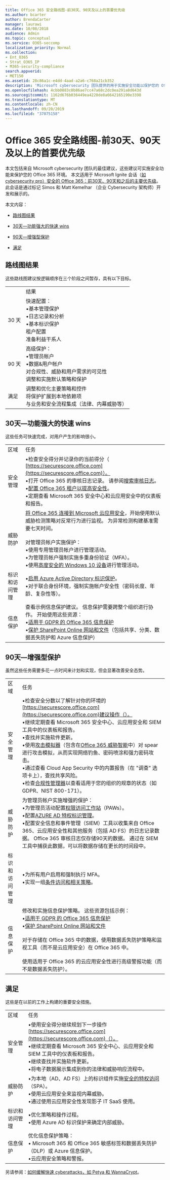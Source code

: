 ```yaml
---
title: Office 365 安全路线图-前30天、90天及以上的首要优先级
ms.author: bcarter
author: BrendaCarter
manager: laurawi
ms.date: 10/08/2018
audience: Admin
ms.topic: conceptual
ms.service: O365-seccomp
localization_priority: Normal
ms.collection:
- Ent_O365
- Strat_O365_IP
- M365-security-compliance
search.appverid:
- MET150
ms.assetid: 28c86a1c-e4dd-4aad-a2a6-c768a21cb352
description: 'Microsoft cybersecurity 团队提供的用于实施安全功能以保护您的 Office 365 环境的主要建议。 '
ms.openlocfilehash: 4cbb0883c0b86ae7cc47a68c2dc0ea291a8d643d
ms.sourcegitcommit: 1162d676b036449ea4220de8a6642165190e3398
ms.translationtype: MT
ms.contentlocale: zh-CN
ms.lasthandoff: 09/20/2019
ms.locfileid: "37075158"
---
```

# <a name="office-365-security-roadmap---top-priorities-for-the-first-30-days-90-days-and-beyond"></a>Office 365 安全路线图-前30天、90天及以上的首要优先级

本文包括来自 Microsoft cybersecurity 团队的最佳建议，这些建议可实施安全功能来保护您的 Office 365 环境。 本文适用于 Microsoft Ignite 会话（[如 cybersecurity pro）安全的 Office 365：前30天、90天和之后的主要优先级](https://www.youtube.com/watch?v=luignzNyR-o)。 此会话是通过标记 Simos 和 Matt Kemelhar （企业 Cybersecurity 架构师）开发和展示的。
  
本文内容：
  
- [路线图结果](security-roadmap.md#Roadmap)
    
- [30天—功能强大的快速 wins](security-roadmap.md#Thirdaydays)
    
- [90天—增强型保护](security-roadmap.md#Ninetydays)
    
- [满足](security-roadmap.md#Beyond)
    
## <a name="roadmap-outcomes"></a>路线图结果
<a name="Roadmap"> </a>

这些路线图建议按逻辑顺序在三个阶段之间暂存，具有以下目标。

|||
|:-----|:-----|
| |结果
|30 天|快速配置：  <br/> •基本管理保护  <br/> •日志记录和分析  <br/> •基本标识保护  <br/> 租户配置  <br/>  准备利益干系人  <br/> |
|90 天|高级保护：  <br/> •管理员帐户  <br/>  •数据&amp;用户帐户  <br/>  对合规性、威胁和用户需求的可见性  <br/>  调整和实施默认策略和保护  <br/> |
|满足|调整和优化主要策略和控件  <br/> 将保护扩展到本地依赖项  <br/> 与业务和安全流程集成（法律、内幕威胁等）  <br/> |
  

   
## <a name="30-days--powerful-quick-wins"></a>30天—功能强大的快速 wins
<a name="Thirdaydays"> </a>

这些任务可快速完成，对用户产生的影响很小。
  
|||
|:-----|:-----|
|区域  <br/> |任务  <br/> |
|安全管理  <br/> |•检查安全得分并记录你的当前得分（ [https://securescore.office.com](https://securescore.office.com)）。  <br/>  •打开 Office 365 的审核日志记录。 请参阅[搜索审核日志](../../compliance/search-the-audit-log-in-security-and-compliance.md)。  <br/> •[配置 Office 365 租户以提高安全性](tenant-wide-setup-for-increased-security.md)。  <br/>  •定期查看 Microsoft 365 安全中心和云应用安全中的仪表板和报告。  <br/> |
|威胁防护  <br/> |[将 Office 365 连接到 Microsoft 云应用安全](https://docs.microsoft.com/cloud-app-security/connect-office-365-to-microsoft-cloud-app-security)，开始使用默认威胁检测策略对反常行为进行监视。 为异常检测构建基准需要七天时间。  <br><br/>  对管理员帐户实施保护：  <br/> •使用专用管理员帐户进行管理活动。  <br/>  •为管理员帐户强制实施多重身份验证（MFA）。  <br/>  •使用[高度安全的 Windows 10 设备](https://docs.microsoft.com/windows-hardware/design/device-experiences/oem-highly-secure)进行管理活动。  <br/> |
|标识和访问管理  <br/> |•[启用 Azure Active Directory 标识保护](https://docs.microsoft.com/azure/active-directory/active-directory-identityprotection-enable)。  <br/> •对于联合身份环境，强制实施帐户安全性（密码长度、年龄、复杂性等）。  <br/> |
|信息保护  <br/> | 查看示例信息保护建议。 信息保护需要跨整个组织进行协作。 开始使用这些资源：  <br/> •[适用于 GDPR 的 Office 365 信息保护](http://aka.ms/o365gdpr) <br/> •[保护 SharePoint Online 网站和文件](https://docs.microsoft.com/Office365/enterprise/secure-sharepoint-online-sites-and-files)（包括共享、分类、数据丢失防护和 Azure 信息保护）  <br/> |
   
## <a name="90-days--enhanced-protections"></a>90天—增强型保护
<a name="Ninetydays"> </a>

虽然这些任务需要多花一点时间来计划和实现，但会显著改善安全态势。 
  
|||
|:-----|:-----|
|区域  <br/> |任务  <br/> |
|安全管理  <br/> | •检查安全分数以了解针对你的环境的[https://securescore.office.com](https://securescore.office.com)建议操作（）。  <br/>  •继续定期查看 Microsoft 365 安全中心、云应用安全和 SIEM 工具中的仪表板和报告。  <br/>  •查找并实施软件更新。  <br/>  •使用[攻击模拟器](https://support.office.com/article/attack-simulator-office-365-da5845db-c578-4a41-b2cb-5a09689a551b)（包含在[Office 365 威胁智能](office-365-ti.md)中）对 spear 进行攻击模拟，从而实现网络钓鱼、密码喷涂和强力密码攻击。  <br/>  •通过查看 Cloud App Security 中的内置报告（在 "调查" 选项卡上），查找共享风险。  <br/>  •检查[合规性管理器](../../compliance/meet-data-protection-and-regulatory-reqs-using-microsoft-cloud.md)以查看适用于您的组织的规章的状态（如 GDPR、NIST 800-171）。  <br/> |
|威胁防护  <br/> | 为管理员帐户实施增强的保护：  <br/>  •为管理员活动配置[权限访问工作站](https://docs.microsoft.com/windows-server/identity/securing-privileged-access/privileged-access-workstations)（PAWs）。  <br/>  •配置[AZURE AD 特权标识管理](https://docs.microsoft.com/azure/active-directory/active-directory-privileged-identity-management-configure)。  <br/>  •配置安全信息和事件管理（SIEM）工具以收集来自 Office 365、云应用安全性和其他服务（包括 AD FS）的日志记录数据。 Office 365 审核日志仅存储90天的数据。 通过在 SIEM 工具中捕获此数据，可以将数据存储在更长的时间段中。  <br/> |
|标识和访问管理  <br/> | •为所有用户启用和强制执行 MFA。  <br/>  •实现一组[条件访问和相关策略](https://docs.microsoft.com/en-us/microsoft-365/enterprise/microsoft-365-policies-configurations)。 |
|信息保护  <br/> | 修改和实施信息保护策略。 这些资源包括示例：  <br/> •[适用于 GDPR 的 Office 365 信息保护](http://aka.ms/o365gdpr) <br/> •[保护 SharePoint Online 网站和文件](https://docs.microsoft.com/Office365/enterprise/secure-sharepoint-online-sites-and-files) <br/> <br> 对于存储在 Office 365 中的数据，使用数据丢失防护策略和监视工具（而不是云应用安全）在 Office 365 中。 <br><br>使用适用于 Office 365 的云应用安全性进行高级警报功能（而不是数据丢失防护）。  <br/> |
   
## <a name="beyond"></a>满足
<a name="Beyond"> </a>

这些是在以前的工作上构建的重要安全措施。 
  
|||
|:-----|:-----|
|区域  <br/> |任务  <br/> |
|安全管理  <br/> |•使用安全得分继续规划下一步操作[https://securescore.office.com](https://securescore.office.com)（）。  <br/>  •继续定期查看 Microsoft 365 安全中心、云应用安全和 SIEM 工具中的仪表板和报告。  <br/>  •继续查找并实施软件更新。  <br/>  •将电子数据展示集成到你的法律和威胁响应流程中。  <br/> |
|威胁防护  <br/> | •为本地（AD、AD FS）上的标识组件实施[安全的特权访问](https://docs.microsoft.com/windows-server/identity/securing-privileged-access/securing-privileged-access)（SPA）。  <br/>  •使用云应用安全来监视内幕威胁。  <br/>  •通过使用云应用安全性发现影子 IT SaaS 使用。  <br/> |
|标识和访问管理  <br/> | •优化策略和操作过程。  <br/>  •使用 Azure AD 标识保护来确定内部威胁。  |
|信息保护  <br/> | 优化信息保护策略：  <br/>  • Microsoft 365 和 Office 365 敏感标签和数据丢失防护（DLP）或 Azure 信息保护。  <br/>  •云应用安全策略和警报。  <br/> |
   
另请参阅：[如何缓解快速 cyberattacks，如 Petya 和 WannaCrypt](https://cloudblogs.microsoft.com/microsoftsecure/2018/02/21/how-to-mitigate-rapid-cyberattacks-such-as-petya-and-wannacrypt/)。 
  

